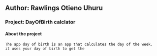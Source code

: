 ## Author: Rawlings Otieno Uhuru
### Project: DayOfBirth calclator
#### About the project
    The app day of birth is an app that calculates the day of the week.
    it uses your day of birth to get the
